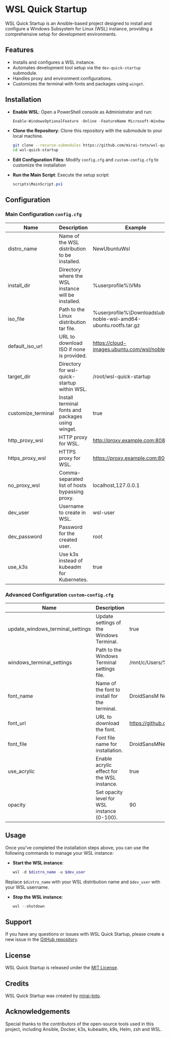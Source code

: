 # WSL Quick Startup

WSL Quick Startup is an Ansible-based project designed to install and configure a Windows Subsystem for Linux (WSL) instance, providing a comprehensive setup for development environments.

## Features

- Installs and configures a WSL instance.
- Automates development tool setup via the `dev-quick-startup` submodule.
- Handles proxy and environment configurations.
- Customizes the terminal with fonts and packages using `winget`.

## Installation

- **Enable WSL**: Open a PowerShell console as Administrator and run:

   ```powershell
   Enable-WindowsOptionalFeature -Online -FeatureName Microsoft-Windows-Subsystem-Linux
   ```

- **Clone the Repository**: Clone this repository with the submodule to your local machine.

  ```bash
  git clone --recurse-submodules https://github.com/mirai-toto/wsl-quick-startup.git
  cd wsl-quick-startup
  ```

- **Edit Configuration Files**: Modify `config.cfg` and `custom-config.cfg` to customize the installation

- **Run the Main Script**: Execute the setup script:
  
  ```powershell
  scripts\MainScript.ps1
  ```

## Configuration

### Main Configuration `config.cfg`

| Name                | Description                                                      | Example                                                  |
|---------------------|------------------------------------------------------------------|----------------------------------------------------------|
| distro_name         | Name of the WSL distribution to be installed.                    | NewUbuntuWsl                                             |
| install_dir         | Directory where the WSL instance will be installed.              | %userprofile%\VMs                                        |
| iso_file            | Path to the Linux distribution tar file.                         | %userprofile%\Downloads\ubuntu-noble-wsl-amd64-ubuntu.rootfs.tar.gz |
| default_iso_url     | URL to download ISO if none is provided.                         | <https://cloud-images.ubuntu.com/wsl/noble/...>          |
| target_dir          | Directory for wsl-quick-startup within WSL.                      | /root/wsl-quick-startup                                  |
| customize_terminal  | Install terminal fonts and packages using winget.                | true                                                     |
| http_proxy_wsl      | HTTP proxy for WSL.                                              | <http://proxy.example.com:8080>                          |
| https_proxy_wsl     | HTTPS proxy for WSL.                                             | <https://proxy.example.com:8080>                         |
| no_proxy_wsl        | Comma-separated list of hosts bypassing proxy.                   | localhost,127.0.0.1                                      |
| dev_user            | Username to create in WSL.                                       | wsl-user                                                 |
| dev_password        | Password for the created user.                                   | root                                                     |
| use_k3s             | Use k3s instead of kubeadm for Kubernetes.                       | true                                                     |

### Advanced Configuration `custom-config.cfg`

| Name                 | Description                                                     | Example                                                  |
|----------------------|-----------------------------------------------------------------|----------------------------------------------------------|
| update_windows_terminal_settings  | Update settings of the Windows Terminal.                        | true                                                     |
| windows_terminal_settings    | Path to the Windows Terminal settings file.                  | /mnt/c/Users/%username%/AppData/.../settings.json        |
| font_name            | Name of the font to install for the terminal.                   | DroidSansM Nerd Font Mono                                |
| font_url             | URL to download the font.                                       | <https://github.com/.../DroidSansMono.zip>               |
| font_file            | Font file name for installation.                                | DroidSansMNerdFontMono-Regular.otf                       |
| use_acrylic          | Enable acrylic effect for the WSL instance.                     | true                                                     |
| opacity              | Set opacity level for WSL instance (0-100).                     | 90                                                       |

## Usage

Once you've completed the installation steps above, you can use the following commands to manage your WSL instance:

- **Start the WSL instance**:

  ```powershell
  wsl -d $distro_name -u $dev_user
  ```

Replace `$distro_name` with your WSL distribution name and `$dev_user` with your WSL username.

- **Stop the WSL instance**:

  ```powershell
  wsl --shutdown
  ```

## Support

If you have any questions or issues with WSL Quick Startup, please create a new issue in the [GitHub repository](https://github.com/mirai-toto/wsl-quick-startup/issues).

## License

WSL Quick Startup is released under the [MIT License](LICENSE).

## Credits

WSL Quick Startup was created by [mirai-toto](https://github.com/mirai-toto).

## Acknowledgements

Special thanks to the contributors of the open-source tools used in this project, including Ansible, Docker, k3s, kubeadm, k9s, Helm, zsh and WSL.

